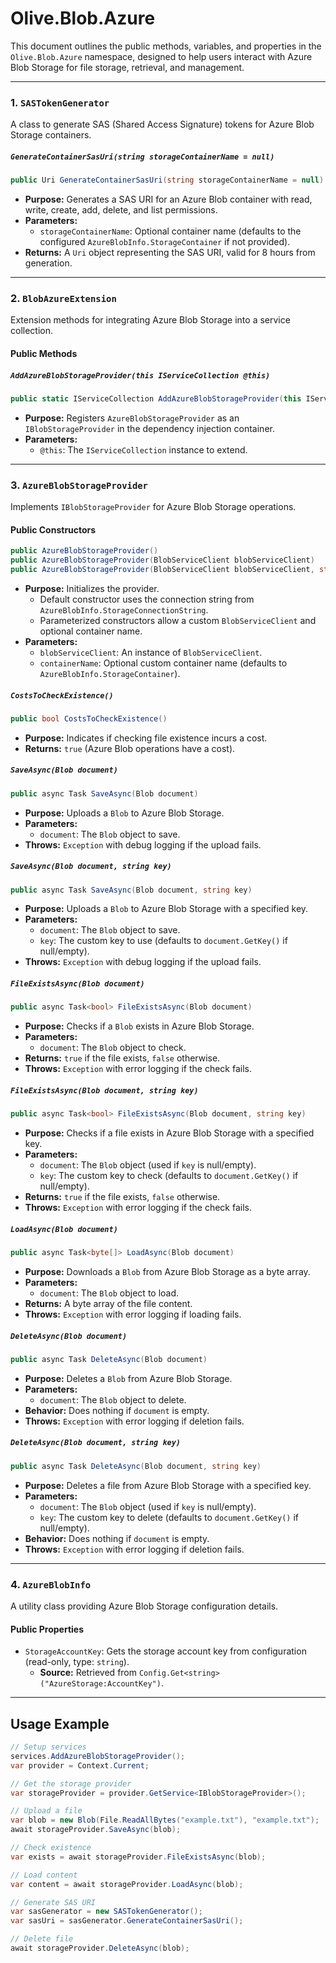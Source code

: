 # Olive.Blob.Azure

This document outlines the public methods, variables, and properties in the `Olive.Blob.Azure` namespace, designed to help users interact with Azure Blob Storage for file storage, retrieval, and management.

--- 

### 1. `SASTokenGenerator`
A class to generate SAS (Shared Access Signature) tokens for Azure Blob Storage containers.
 
##### `GenerateContainerSasUri(string storageContainerName = null)`
```csharp
public Uri GenerateContainerSasUri(string storageContainerName = null)
```
- **Purpose:** Generates a SAS URI for an Azure Blob container with read, write, create, add, delete, and list permissions.
- **Parameters:**
  - `storageContainerName`: Optional container name (defaults to the configured `AzureBlobInfo.StorageContainer` if not provided).
- **Returns:** A `Uri` object representing the SAS URI, valid for 8 hours from generation.

---

### 2. `BlobAzureExtension`
Extension methods for integrating Azure Blob Storage into a service collection.

#### Public Methods
##### `AddAzureBlobStorageProvider(this IServiceCollection @this)`
```csharp
public static IServiceCollection AddAzureBlobStorageProvider(this IServiceCollection @this)
```
- **Purpose:** Registers `AzureBlobStorageProvider` as an `IBlobStorageProvider` in the dependency injection container.
- **Parameters:**
  - `@this`: The `IServiceCollection` instance to extend. 
  
---

### 3. `AzureBlobStorageProvider`
Implements `IBlobStorageProvider` for Azure Blob Storage operations.

#### Public Constructors
```csharp
public AzureBlobStorageProvider()
public AzureBlobStorageProvider(BlobServiceClient blobServiceClient)
public AzureBlobStorageProvider(BlobServiceClient blobServiceClient, string containerName)
```
- **Purpose:** Initializes the provider.
  - Default constructor uses the connection string from `AzureBlobInfo.StorageConnectionString`.
  - Parameterized constructors allow a custom `BlobServiceClient` and optional container name.
- **Parameters:**
  - `blobServiceClient`: An instance of `BlobServiceClient`.
  - `containerName`: Optional custom container name (defaults to `AzureBlobInfo.StorageContainer`).
 
##### `CostsToCheckExistence()`
```csharp
public bool CostsToCheckExistence()
```
- **Purpose:** Indicates if checking file existence incurs a cost.
- **Returns:** `true` (Azure Blob operations have a cost).

##### `SaveAsync(Blob document)`
```csharp
public async Task SaveAsync(Blob document)
```
- **Purpose:** Uploads a `Blob` to Azure Blob Storage.
- **Parameters:**
  - `document`: The `Blob` object to save.
- **Throws:** `Exception` with debug logging if the upload fails.

##### `SaveAsync(Blob document, string key)`
```csharp
public async Task SaveAsync(Blob document, string key)
```
- **Purpose:** Uploads a `Blob` to Azure Blob Storage with a specified key.
- **Parameters:**
  - `document`: The `Blob` object to save.
  - `key`: The custom key to use (defaults to `document.GetKey()` if null/empty).
- **Throws:** `Exception` with debug logging if the upload fails.

##### `FileExistsAsync(Blob document)`
```csharp
public async Task<bool> FileExistsAsync(Blob document)
```
- **Purpose:** Checks if a `Blob` exists in Azure Blob Storage.
- **Parameters:**
  - `document`: The `Blob` object to check.
- **Returns:** `true` if the file exists, `false` otherwise.
- **Throws:** `Exception` with error logging if the check fails.

##### `FileExistsAsync(Blob document, string key)`
```csharp
public async Task<bool> FileExistsAsync(Blob document, string key)
```
- **Purpose:** Checks if a file exists in Azure Blob Storage with a specified key.
- **Parameters:**
  - `document`: The `Blob` object (used if `key` is null/empty).
  - `key`: The custom key to check (defaults to `document.GetKey()` if null/empty).
- **Returns:** `true` if the file exists, `false` otherwise.
- **Throws:** `Exception` with error logging if the check fails.

##### `LoadAsync(Blob document)`
```csharp
public async Task<byte[]> LoadAsync(Blob document)
```
- **Purpose:** Downloads a `Blob` from Azure Blob Storage as a byte array.
- **Parameters:**
  - `document`: The `Blob` object to load.
- **Returns:** A byte array of the file content.
- **Throws:** `Exception` with error logging if loading fails.

##### `DeleteAsync(Blob document)`
```csharp
public async Task DeleteAsync(Blob document)
```
- **Purpose:** Deletes a `Blob` from Azure Blob Storage.
- **Parameters:**
  - `document`: The `Blob` object to delete.
- **Behavior:** Does nothing if `document` is empty.
- **Throws:** `Exception` with error logging if deletion fails.

##### `DeleteAsync(Blob document, string key)`
```csharp
public async Task DeleteAsync(Blob document, string key)
```
- **Purpose:** Deletes a file from Azure Blob Storage with a specified key.
- **Parameters:**
  - `document`: The `Blob` object (used if `key` is null/empty).
  - `key`: The custom key to delete (defaults to `document.GetKey()` if null/empty).
- **Behavior:** Does nothing if `document` is empty.
- **Throws:** `Exception` with error logging if deletion fails.

---

### 4. `AzureBlobInfo`
A utility class providing Azure Blob Storage configuration details.

#### Public Properties
- `StorageAccountKey`: Gets the storage account key from configuration (read-only, type: `string`).
  - **Source:** Retrieved from `Config.Get<string>("AzureStorage:AccountKey")`.

---

## Usage Example
```csharp
// Setup services 
services.AddAzureBlobStorageProvider();
var provider = Context.Current;

// Get the storage provider
var storageProvider = provider.GetService<IBlobStorageProvider>();

// Upload a file
var blob = new Blob(File.ReadAllBytes("example.txt"), "example.txt");
await storageProvider.SaveAsync(blob);

// Check existence
var exists = await storageProvider.FileExistsAsync(blob);

// Load content
var content = await storageProvider.LoadAsync(blob);

// Generate SAS URI
var sasGenerator = new SASTokenGenerator();
var sasUri = sasGenerator.GenerateContainerSasUri();

// Delete file
await storageProvider.DeleteAsync(blob);
```